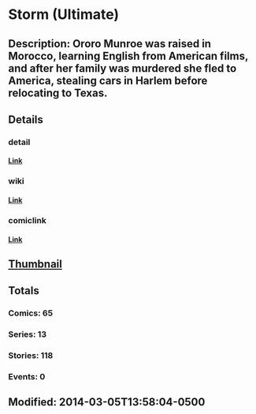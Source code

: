 # Storm (Ultimate)
## Description: Ororo Munroe was raised in Morocco, learning English from American films, and after her family was murdered she fled to America, stealing cars in Harlem before relocating to Texas.
## Details
### detail
#### [Link](http://marvel.com/characters/57/storm?utm_campaign=apiRef&utm_source=225578a89fc76f3d20fbffda5d17a88d)
### wiki
#### [Link](http://marvel.com/universe/Storm_%28Ultimate%29?utm_campaign=apiRef&utm_source=225578a89fc76f3d20fbffda5d17a88d)
### comiclink
#### [Link](http://marvel.com/comics/characters/1010978/storm_ultimate?utm_campaign=apiRef&utm_source=225578a89fc76f3d20fbffda5d17a88d)
## [Thumbnail](http://i.annihil.us/u/prod/marvel/i/mg/6/10/5317733a7ab7a.jpg)
## Totals
### Comics: 65
### Series: 13
### Stories: 118
### Events: 0
## Modified: 2014-03-05T13:58:04-0500